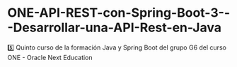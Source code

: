 # ONE-API-REST-con-Spring-Boot-3---Desarrollar-una-API-Rest-en-Java
5️⃣ Quinto curso de la formación Java y Spring Boot del grupo G6 del curso ONE - Oracle Next Education
